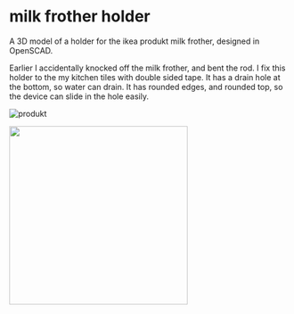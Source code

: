 # milk frother holder
A 3D model of a holder for the ikea produkt milk frother, designed in OpenSCAD.

Earlier I accidentally knocked off the milk frother, and bent the rod.
I fix this holder to the my kitchen tiles with double sided tape.
It has a drain hole at the bottom, so water can drain.
It has rounded edges, and rounded top, so the device can slide in the hole easily.

![produkt](https://github.com/csabigee/produkt/assets/96885207/ebe7e3a6-3d2a-4636-a196-09f7e976edf3)

<img src="https://github.com/csabigee/produkt/assets/96885207/f330ba0a-094b-4f50-b8cb-4f9d8901f291" width="320">
